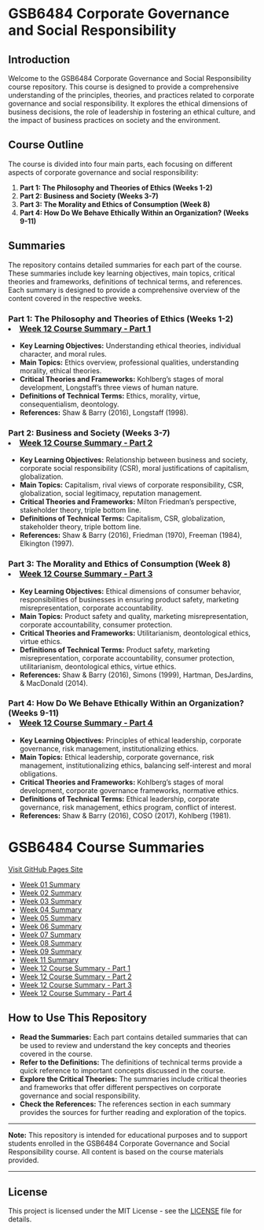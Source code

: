 # GSB6484 Corporate Governance and Social Responsibility

## Introduction

Welcome to the GSB6484 Corporate Governance and Social Responsibility course repository. This course is designed to provide a comprehensive understanding of the principles, theories, and practices related to corporate governance and social responsibility. It explores the ethical dimensions of business decisions, the role of leadership in fostering an ethical culture, and the impact of business practices on society and the environment.

## Course Outline

The course is divided into four main parts, each focusing on different aspects of corporate governance and social responsibility:

1. **Part 1: The Philosophy and Theories of Ethics (Weeks 1-2)**
2. **Part 2: Business and Society (Weeks 3-7)**
3. **Part 3: The Morality and Ethics of Consumption (Week 8)**
4. **Part 4: How Do We Behave Ethically Within an Organization? (Weeks 9-11)**

## Summaries

The repository contains detailed summaries for each part of the course. These summaries include key learning objectives, main topics, critical theories and frameworks, definitions of technical terms, and references. Each summary is designed to provide a comprehensive overview of the content covered in the respective weeks.

### Part 1: The Philosophy and Theories of Ethics (Weeks 1-2) <li><a href="Summaries/Week 12 - Course Summary - Part 1.html">Week 12 Course Summary - Part 1</a></li>
- **Key Learning Objectives:** Understanding ethical theories, individual character, and moral rules.
- **Main Topics:** Ethics overview, professional qualities, understanding morality, ethical theories.
- **Critical Theories and Frameworks:** Kohlberg’s stages of moral development, Longstaff’s three views of human nature.
- **Definitions of Technical Terms:** Ethics, morality, virtue, consequentialism, deontology.
- **References:** Shaw & Barry (2016), Longstaff (1998).

### Part 2: Business and Society (Weeks 3-7) <li><a href="Summaries/Week 12 - Course Summary - Part 2.html">Week 12 Course Summary - Part 2</a></li>
- **Key Learning Objectives:** Relationship between business and society, corporate social responsibility (CSR), moral justifications of capitalism, globalization.
- **Main Topics:** Capitalism, rival views of corporate responsibility, CSR, globalization, social legitimacy, reputation management.
- **Critical Theories and Frameworks:** Milton Friedman’s perspective, stakeholder theory, triple bottom line.
- **Definitions of Technical Terms:** Capitalism, CSR, globalization, stakeholder theory, triple bottom line.
- **References:** Shaw & Barry (2016), Friedman (1970), Freeman (1984), Elkington (1997).

### Part 3: The Morality and Ethics of Consumption (Week 8) <li><a href="Summaries/Week 12 - Course Summary - Part 3.html">Week 12 Course Summary - Part 3</a></li>
- **Key Learning Objectives:** Ethical dimensions of consumer behavior, responsibilities of businesses in ensuring product safety, marketing misrepresentation, corporate accountability.
- **Main Topics:** Product safety and quality, marketing misrepresentation, corporate accountability, consumer protection.
- **Critical Theories and Frameworks:** Utilitarianism, deontological ethics, virtue ethics.
- **Definitions of Technical Terms:** Product safety, marketing misrepresentation, corporate accountability, consumer protection, utilitarianism, deontological ethics, virtue ethics.
- **References:** Shaw & Barry (2016), Simons (1999), Hartman, DesJardins, & MacDonald (2014).

### Part 4: How Do We Behave Ethically Within an Organization? (Weeks 9-11) <li><a href="Summaries/Week 12 - Course Summary - Part 4.html">Week 12 Course Summary - Part 4</a></li>
- **Key Learning Objectives:** Principles of ethical leadership, corporate governance, risk management, institutionalizing ethics.
- **Main Topics:** Ethical leadership, corporate governance, risk management, institutionalizing ethics, balancing self-interest and moral obligations.
- **Critical Theories and Frameworks:** Kohlberg’s stages of moral development, corporate governance frameworks, normative ethics.
- **Definitions of Technical Terms:** Ethical leadership, corporate governance, risk management, ethics program, conflict of interest.
- **References:** Shaw & Barry (2016), COSO (2017), Kohlberg (1981).

<html lang="en">
<head>
    <meta charset="UTF-8">
    <meta name="viewport" content="width=device-width, initial-scale=1.0">
    <title>GSB6484 Summaries</title>
</head>
<body>
    <h1>GSB6484 Course Summaries</h1>
    <p><a href="https://blacktiev2.github.io/GSB6484/">Visit GitHub Pages Site</a></p>
    <ul>
        <li><a href="Summaries/Week 01 - Summary.html">Week 01 Summary</a></li>
        <li><a href="Summaries/Week 02 - Summary.html">Week 02 Summary</a></li>
        <li><a href="Summaries/Week 03 - Summary.html">Week 03 Summary</a></li>
        <li><a href="Summaries/Week 04 - Summary.html">Week 04 Summary</a></li>
        <li><a href="Summaries/Week 05 - Summary.html">Week 05 Summary</a></li>
        <li><a href="Summaries/Week 06 - Summary.html">Week 06 Summary</a></li>
        <li><a href="Summaries/Week 07 - Summary.html">Week 07 Summary</a></li>
        <li><a href="Summaries/Week 08 - Summary.html">Week 08 Summary</a></li>
        <li><a href="Summaries/Week 09 - Summary.html">Week 09 Summary</a></li>
        <li><a href="Summaries/Week 11 - Summary.html">Week 11 Summary</a></li>
        <li><a href="Summaries/Week 12 - Course Summary - Part 1.html">Week 12 Course Summary - Part 1</a></li>
        <li><a href="Summaries/Week 12 - Course Summary - Part 2.html">Week 12 Course Summary - Part 2</a></li>
        <li><a href="Summaries/Week 12 - Course Summary - Part 3.html">Week 12 Course Summary - Part 3</a></li>
        <li><a href="Summaries/Week 12 - Course Summary - Part 4.html">Week 12 Course Summary - Part 4</a></li>
    </ul>
</body>
</html>




## How to Use This Repository

- **Read the Summaries:** Each part contains detailed summaries that can be used to review and understand the key concepts and theories covered in the course.
- **Refer to the Definitions:** The definitions of technical terms provide a quick reference to important concepts discussed in the course.
- **Explore the Critical Theories:** The summaries include critical theories and frameworks that offer different perspectives on corporate governance and social responsibility.
- **Check the References:** The references section in each summary provides the sources for further reading and exploration of the topics.



---

**Note:** This repository is intended for educational purposes and to support students enrolled in the GSB6484 Corporate Governance and Social Responsibility course. All content is based on the course materials provided.

---

## License

This project is licensed under the MIT License - see the [LICENSE](LICENSE) file for details.
